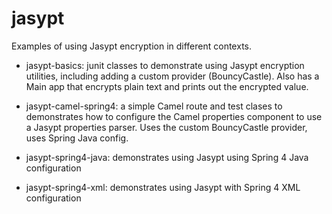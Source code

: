 # jasypt

Examples of using Jasypt encryption in different contexts.

 - jasypt-basics: junit classes to demonstrate using Jasypt encryption utilities, including adding a custom provider (BouncyCastle). 
   Also has a Main app that encrypts plain text and prints out the encrypted value.
   
 - jasypt-camel-spring4: a simple Camel route and test clases to demonstrates how to configure the Camel properties component to use a Jasypt properties parser.
   Uses the custom BouncyCastle provider, uses Spring Java config. 
   
 - jasypt-spring4-java: demonstrates using Jasypt using Spring 4 Java configuration
 
 - jasypt-spring4-xml: demonstrates using Jasypt with Spring 4 XML configuration
